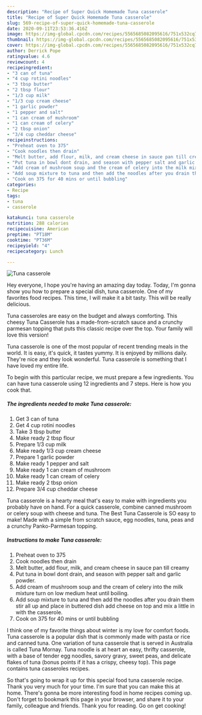 ```yaml
---
description: "Recipe of Super Quick Homemade Tuna casserole"
title: "Recipe of Super Quick Homemade Tuna casserole"
slug: 569-recipe-of-super-quick-homemade-tuna-casserole
date: 2020-09-11T23:53:36.416Z
image: https://img-global.cpcdn.com/recipes/5565685082095616/751x532cq70/tuna-casserole-recipe-main-photo.jpg
thumbnail: https://img-global.cpcdn.com/recipes/5565685082095616/751x532cq70/tuna-casserole-recipe-main-photo.jpg
cover: https://img-global.cpcdn.com/recipes/5565685082095616/751x532cq70/tuna-casserole-recipe-main-photo.jpg
author: Derrick Pope
ratingvalue: 4.6
reviewcount: 4
recipeingredient:
- "3 can of tuna"
- "4 cup rotini noodles"
- "3 tbsp butter"
- "2 tbsp flour"
- "1/3 cup milk"
- "1/3 cup cream cheese"
- "1 garlic powder"
- "1 pepper and salt"
- "1 can cream of mushroom"
- "1 can cream of celery"
- "2 tbsp onion"
- "3/4 cup cheddar cheese"
recipeinstructions:
- "Preheat oven to 375"
- "Cook noodles then drain"
- "Melt butter, add flour, milk, and cream cheese in sauce pan till creamy"
- "Put tuna in bowl dont drain, and season with pepper salt and garlic powder."
- "Add cream of mushroom soup and the cream of celery into the milk mixture  turn on low medium heat until boiling."
- "Add soup mixture to tuna and then add the noodles after you drain them stir all up and place in buttered dish add cheese on top and mix a little in with the casserole."
- "Cook on 375 for 40 mins or until bubbling"
categories:
- Recipe
tags:
- tuna
- casserole

katakunci: tuna casserole 
nutrition: 288 calories
recipecuisine: American
preptime: "PT18M"
cooktime: "PT36M"
recipeyield: "4"
recipecategory: Lunch

---
```



![Tuna casserole](https://img-global.cpcdn.com/recipes/5565685082095616/751x532cq70/tuna-casserole-recipe-main-photo.jpg)

Hey everyone, I hope you're having an amazing day today. Today, I'm gonna show you how to prepare a special dish, tuna casserole. One of my favorites food recipes. This time, I will make it a bit tasty. This will be really delicious.

Tuna casseroles are easy on the budget and always comforting. This cheesy Tuna Casserole has a made-from-scratch sauce and a crunchy parmesan topping that puts this classic recipe over the top. Your family will love this version!

Tuna casserole is one of the most popular of recent trending meals in the world. It is easy, it's quick, it tastes yummy. It is enjoyed by millions daily. They're nice and they look wonderful. Tuna casserole is something that I have loved my entire life.


To begin with this particular recipe, we must prepare a few ingredients. You can have tuna casserole using 12 ingredients and 7 steps. Here is how you cook that.

<!--inarticleads1-->

##### The ingredients needed to make Tuna casserole:

1. Get 3 can of tuna
1. Get 4 cup rotini noodles
1. Take 3 tbsp butter
1. Make ready 2 tbsp flour
1. Prepare 1/3 cup milk
1. Make ready 1/3 cup cream cheese
1. Prepare 1 garlic powder
1. Make ready 1 pepper and salt
1. Make ready 1 can cream of mushroom
1. Make ready 1 can cream of celery
1. Make ready 2 tbsp onion
1. Prepare 3/4 cup cheddar cheese


Tuna casserole is a hearty meal that&#39;s easy to make with ingredients you probably have on hand. For a quick casserole, combine canned mushroom or celery soup with cheese and tuna. The Best Tuna Casserole is SO easy to make! Made with a simple from scratch sauce, egg noodles, tuna, peas and a crunchy Panko-Parmesan topping. 

<!--inarticleads2-->

##### Instructions to make Tuna casserole:

1. Preheat oven to 375
1. Cook noodles then drain
1. Melt butter, add flour, milk, and cream cheese in sauce pan till creamy
1. Put tuna in bowl dont drain, and season with pepper salt and garlic powder.
1. Add cream of mushroom soup and the cream of celery into the milk mixture  turn on low medium heat until boiling.
1. Add soup mixture to tuna and then add the noodles after you drain them stir all up and place in buttered dish add cheese on top and mix a little in with the casserole.
1. Cook on 375 for 40 mins or until bubbling


I think one of my favorite things about winter is my love for comfort foods. Tuna casserole is a popular dish that is commonly made with pasta or rice and canned tuna. One variation of tuna casserole that is served in Australia is called Tuna Mornay. Tuna noodle is at heart an easy, thrifty casserole, with a base of tender egg noodles, savory gravy, sweet peas, and delicate flakes of tuna (bonus points if it has a crispy, cheesy top). This page contains tuna casseroles recipes. 

So that's going to wrap it up for this special food tuna casserole recipe. Thank you very much for your time. I'm sure that you can make this at home. There's gonna be more interesting food in home recipes coming up. Don't forget to bookmark this page in your browser, and share it to your family, colleague and friends. Thank you for reading. Go on get cooking!
